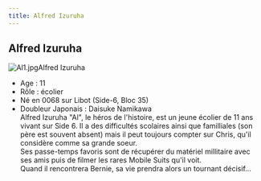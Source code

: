 ```yaml
---
title: Alfred Izuruha
---
```


Alfred Izuruha
--------------


![Al1.jpg](/images/stories/saga/gundam0080/images/persos/Al1.jpg)Alfred Izuruha   
- Age : 11  
- Rôle : écolier  
- Né en 0068 sur Libot (Side-6, Bloc 35)  
- Doubleur Japonais : Daisuke Namikawa  
Alfred Izuruha "Al", le héros de l'histoire, est un jeune écolier de 11 ans vivant sur Side 6. Il a des difficultés scolaires ainsi que familliales (son père est souvent absent) mais il peut toujours compter sur Chris, qu'il considère comme sa grande soeur.   
Ses passe-temps favoris sont de récupérer du matériel millitaire avec ses amis puis de filmer les rares Mobile Suits qu'il voit.   
Quand il rencontrera Bernie, sa vie prendra alors un tournant décisif...

